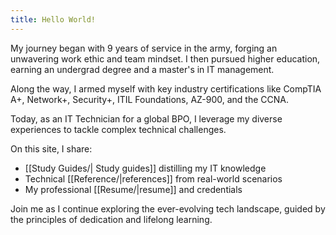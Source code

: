 ```yaml
---
title: Hello World!
---
```


My journey began with 9 years of service in the army, forging an unwavering work ethic and team mindset. I then pursued higher education, earning an undergrad degree and a master's in IT management.

Along the way, I armed myself with key industry certifications like CompTIA A+, Network+, Security+, ITIL Foundations, AZ-900, and the  CCNA.

Today, as an IT Technician for a global BPO, I leverage my diverse experiences to tackle complex technical challenges.

On this site, I share:

- [[Study Guides/| Study guides]] distilling my IT knowledge
- Technical [[Reference/|references]] from real-world scenarios
- My professional [[Resume/|resume]] and credentials

Join me as I continue exploring the ever-evolving tech landscape, guided by the principles of dedication and lifelong learning.